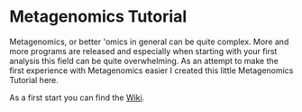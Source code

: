 # Metagenomics Tutorial

Metagenomics, or better 'omics in general can be quite complex. More and more programs are released and especially when starting with your first analysis this field can be quite overwhelming. As an attempt to make the first experience with Metagenomics easier I created this little Metagenomics Tutorial here.

As a first start you can find the [Wiki](https://github.com/mmaeke/Metagenomics_Tutorial/wiki).
